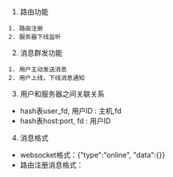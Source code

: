 1. 路由功能
```
1. 路由注册
2. 服务器下线监听
```

2. 消息群发功能


```
1. 用户主动发送消息
2. 用户上线，下线消息通知
```

3. 用户和服务器之间关联关系
- hash表user_fd, 用户ID : 主机,fd
- hash表host:port, fd : 用户ID

4. 消息格式
- websocket格式：{"type":"online", "data":{}}
- 路由注册消息格式： 